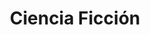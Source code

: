 ﻿---
title: "Ciencia Ficción"
permalink: periodes_-3.html
layout: periode
sidebar: periodes
pares:
fills:
  - id: 641
    title: "Star Trek"

  - id: 679
    title: "Historia Alternativa"

  - id: 794
    title: "Postapocalíptico"

  - id: 855
    title: "Exploración Espacial"

  - id: 886
    title: "Robinson Crusoe"

  - id: 473
    title: "Capitán Nemo"
    dataInici: "(1857)"
    dataFi: "(1870)"

  - id: 851
    title: "Sherlock Holmes"
    dataInici: "(1887)"
    dataFi: "(1914)"

jocsPrincipals:
  - title: "Kriegbot"
    bggId: 38266
    dataInici: 
    dataFi: 

jocsEscenaris:
  - title: "Damocles Mission"
    bggId: 3532

  - title: "Insecta"
    bggId: 1246
    dataInici: 
    dataFi: 

  - title: "Starship Troopers"
    bggId: 670

  - title: "Annexion"
    bggId: 14851

  - title: "Carcrash"
    bggId: 14919
    dataInici: 
    dataFi: 

  - title: "Battlestar Galactica: The Board Game"
    bggId: 37111
    dataInici: 
    dataFi: 

  - title: "Deep Space D-6"
    bggId: 183571
    dataInici: 
    dataFi: 

  - title: "Khronos"
    bggId: 25674
    dataInici: 
    dataFi: 

  - title: "Insecta: Rainforest"
    bggId: 4795
    dataInici: 
    dataFi: 

  - title: "BattleFleet Mars"
    bggId: 3662
    dataInici: 
    dataFi: 

  - title: "Breaking the Chains: War in the South China Sea"
    bggId: 137498
    dataInici: 
    dataFi: 

  - title: "Around the World in 80 Days"
    bggId: 12005
    dataInici: 
    dataFi: 

  - title: "Pax Transhumanity"
    bggId: 257732
    dataInici: 
    dataFi: 

  - title: "Ginkgopolis"
    bggId: 128271
    dataInici: 2212
    dataFi: 

jocsEpoca:
jocsEpocaEscenaris:
  - title: "Carrier"
    bggId: 1679
    escenari: "The Final Countdown"

---
